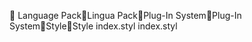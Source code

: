       Language Pack   Lingua Pack   Plug-In System   Plug-In System   Style   Style
   index.styl
   index.styl